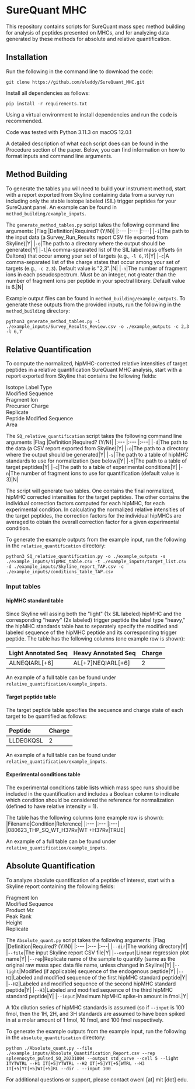 # SureQuant MHC
This repository contains scripts for SureQuant mass spec method building for analysis of peptides presented on MHCs, and for analyzing data generated by these methods for absolute and relative quantification. 

## Installation

Run the following in the command line to download the code: 
~~~
git clone https://github.com/oleddy/SureQuant_MHC.git
~~~

Install all dependencies as follows:
~~~
pip install -r requirements.txt
~~~
Using a virtual environment to install dependencies and run the code is recommended. 

Code was tested with Python 3.11.3 on macOS 12.0.1

A detailed description of what each script does can be found in the Procedure section of the paper. Below, you can find information on how to format inputs and command line arguments. 

## Method Building

To generate the tables you will need to build your instrument method, start with a report exported from Skyline containing data from a survey run including only the stable isotope labeled (SIL) trigger peptides for your SureQuant panel. An example can be found in `method_building/example_inputs`.

The `generate_method_tables.py` script takes the following command line arguments:
|Flag |Definition|Required? (Y/N)|
|:--- |:--- |:---|
|`-i`|The path to the input data (a Survey_Run_Results report CSV file exported from Skyline)|Y|
|`-o`|The path to a directory where the output should be generated|Y|
|`-l`|A comma-spearated list of the SIL label mass offsets (in Daltons) that occur among your set of targets (e.g., `-l 6,7`)|Y|
|`-c`|A comma-separated list of the charge states that occur among your set of targets (e.g., `-c 2,3`). Default value is "2,3".|N|
|`-n`|The number of fragment ions in each pseudospectrum. Must be an integer, not greater than the number of fragment ions per peptide in your spectral library. Default value is 6.|N|

Example output files can be found in `method_building/example_outputs`. To generate these outputs from the provided inputs, run the following in the `method_building` directory:
~~~
python3 generate_method_tables.py -i ./example_inputs/Survey_Results_Review.csv -o ./example_outputs -c 2,3 -l 6,7
~~~

## Relative Quantification

To compute the normalized, hipMHC-corrected relative intensities of target peptides in a relative quantification SureQuant MHC analysis, start with a report exported from Skyline
that contains the following fields: 

Isotope Label Type  
Modified Sequence  
Fragment Ion  
Precursor Charge  
Replicate  
Peptide Modified Sequence  
Area

The `SQ_relative_quantification` script takes the following command line arguments
|Flag |Definition|Required? (Y/N)|
|:--- |:--- |:---|
|`-d`|The path to the data (a CSV report exported from Skyline)|Y|
|`-o`|The path to a directory where the output should be generated|Y|
|`-s`|The path to a table of hipMHC standards to use for normalization (see below)|Y|
|`-t`|The path to a table of target peptides|Y|
|`-c`|The path to a table of experimental conditions|Y|
|`-n`|The number of fragment ions to use for quantification (default value is 3)|N|

The script will generate two tables. One contains the final normalized, hipMHC corrected intensities for the target peptides. The other contains the individual correction factors computed for each hipMHC, for each experimental condition. In calculating the normalized relative intensities of the target peptides, the correction factors for the individual hipMHCs are averaged to obtain the overall correction factor for a given experimental condition. 

To generate the example outputs from the example input, run the following in the `relative_quantification` directory:
~~~
python3 SQ_relative_quantification.py -o ./example_outputs -s ./example_inputs/hipMHC_table.csv -t ./example_inputs/target_list.csv -d ./example_inputs/Skyline_report_TAP.csv -c ./example_inputs/conditions_table_TAP.csv
~~~

### Input tables

#### hipMHC standard table
Since Skyline will assing both the "light" (1x SIL labeled) hipMHC and the corresponding "heavy" (2x labeled) trigger peptide the label type "heavy," the hipMHC standards table has to separately specify the modified and labeled sequence of the hipMHC peptide and its corresponding trigger peptide. The table has the following columns (one example row is shown):

|Light Annotated Seq|Heavy Annotated Seq|Charge|
|:--- |:--- |:---|
|ALNEQIARL\[+6\]|AL\[+7\]NEQIARL\[+6\]|2|

An example of a full table can be found under `relative_quantification/example_inputs`. 

#### Target peptide table
The target peptide table specifies the sequence and charge state of each target to be quantified as follows:

|Peptide|Charge|
|:--- |:--- |
|LLDEGKQSL|2|

An example of a full table can be found under `relative_quantification/example_inputs`. 

#### Experimental conditions table
The experimental conditions table lists which mass spec runs should be included in the quantification and includes a Boolean column to indicate which condition should be considered the reference for normalization (defined to have relative intensity = 1). 

The table has the following columns (one example row is shown):
|Filename|Condition|Reference|
|:--- |:--- |:---|
|080623_THP_SQ_WT_H37Rv|WT +H37Rv|TRUE|

An example of a full table can be found under `relative_quantification/example_inputs`. 

## Absolute Quantification
To analyze absolute quantification of a peptide of interest, start with a Skyline report containing the following fields: 

Fragment Ion  
Modified Sequence  
Product Mz  
Peak Rank  
Height  
Replicate  

The `Absolute_quant.py` script takes the following arguments:
|Flag |Definition|Required? (Y/N)|
|:--- |:--- |:---|
|`--dir`|The working directory|Y|
|`--file`|The input Skyline report CSV file|Y|
|`--output`|Linear regression plot name|Y|
|`--rep`|Replicate name of the sample to quantify (same as the original raw mass spec data file name, unless changed in Skyline)|Y|
|`--light`|Modified (if applicable) sequence of the endogenous peptide|Y|
|`--H1`|Labeled and modified sequence of the first hipMHC standard peptide|Y|
|`--H2`|Labeled and modified sequence of the second hipMHC standard peptide|Y|
|`--H3`|Labeled and modified sequence of the third hipMHC standard peptide|Y|
|`--input`|Maximum hipMHC spike-in amount in fmol.|Y|

A 10x dilution series of hipMHC standards is assumed (so if `--input` is 100 fmol, then the 1H, 2H, and 3H standards are assumed to have been spiked in at a molar amount of 1 fmol, 10 fmol, and 100 fmol respectively.   

To generate the example outputs from the example input, run the following in the `absolute_quantification` directory: 
~~~
python ./Absolute_quant.py --file ./example_inputs/Absolute_Quantification_Report.csv --rep spleenocyte_pulsed_SQ_20231004 --output std_curve --cell 5 --light ITYTWTRL --H1 IT[+5]YTWTRL --H2 IT[+5]YT[+5]WTRL --H3 IT[+5]YT[+5]WT[+5]RL --dir . --input 100
~~~

For additional questions or support, please contact owenl \[at\] mit \[dot\] edu. 
